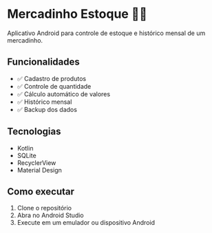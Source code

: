 # Mercadinho Estoque 📱🛒

Aplicativo Android para controle de estoque e histórico mensal de um mercadinho.

## Funcionalidades
- ✅ Cadastro de produtos
- ✅ Controle de quantidade
- ✅ Cálculo automático de valores
- ✅ Histórico mensal
- ✅ Backup dos dados

## Tecnologias
- Kotlin
- SQLite
- RecyclerView
- Material Design

## Como executar
1. Clone o repositório
2. Abra no Android Studio
3. Execute em um emulador ou dispositivo Android
